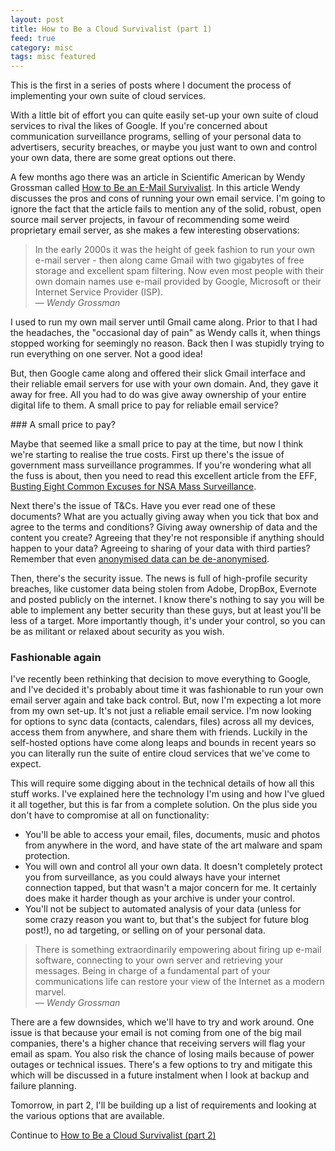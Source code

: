 ```yaml
---
layout: post
title: How to Be a Cloud Survivalist (part 1)
feed: true
category: misc
tags: misc featured
---
```


This is the first in a series of posts where I document the process of
implementing your own suite of cloud services.

With a little bit of effort you can quite easily set-up your own suite of
cloud services to rival the likes of Google. If you're concerned about
communication surveillance programs, selling of your personal data to
advertisers, security breaches, or maybe you just want to own and control your own data, there are some great options out there.


<!--break-->
A few months ago there was an article in Scientific American by Wendy Grossman
called <a href="http://www.scientificamerican.com/article.cfm?id=how-to-be-an-e-mail-survivalist">How to Be an E-Mail Survivalist</a>. In this article Wendy
discusses the pros and cons of running your own email service. I'm going to
ignore the fact that the article fails to mention any of the solid, robust,
open source mail server projects, in favour of recommending some weird proprietary
email server, as she makes a few interesting observations:

<blockquote>
In the early 2000s it was the height of geek fashion to run your own e-mail server - then along came Gmail with two gigabytes of free storage and excellent spam filtering. Now even most people with their own domain names use e-mail provided by Google, Microsoft or their Internet Service Provider (ISP).
<br>&mdash;<cite> Wendy Grossman</cite>
</blockquote>

I used to run my own mail server until Gmail came along. Prior to that I had
the headaches, the &quot;occasional day of pain&quot; as Wendy calls it,
when things stopped working for seemingly no reason. Back then I was stupidly
trying to run everything on one server. Not a good idea!

But, then Google came along and offered their slick Gmail interface and their
reliable email servers for use with your own domain. And, they gave it away
for free. All you had to do was give away ownership of your entire digital life
to them. A small price to pay for reliable email service?

### A small price to pay?

Maybe that seemed like a small price to pay at the time, but now I think
we're starting to realise the true costs. First up there's the issue
of government mass surveillance programmes. If you're wondering what all the fuss is about, then you need to read this excellent article from the EFF, <a href="https://www.eff.org/deeplinks/2013/11/busting-eight-common-excuses-nsa-surveillance">Busting Eight Common Excuses for NSA Mass Surveillance</a>.

Next there's the issue of T&amp;Cs. Have you ever read one of these documents?
What are you actually giving away when you
tick that box and agree to the terms and conditions? Giving away ownership of
data and the content you create? Agreeing that they're not responsible if
anything should happen to your data? Agreeing to sharing of your data with
third parties? Remember that even
<a href="http://news.cnet.com/8301-13739_3-9826608-46.html">anonymised data
can be de-anonymised</a>.

Then, there's the security issue. The news is full of high-profile security breaches, like customer data being stolen from Adobe, DropBox, Evernote and
posted publicly on the internet. I know there's nothing to say you will be
able to implement any better security than these guys, but at least you'll be
less of a target. More importantly though, it's under your control, so you
can be as militant or relaxed about security as you wish.

### Fashionable again

I've recently been rethinking that decision to move everything to Google,
and I've decided it's probably about
time it was fashionable to run your own email server again and take back
control. But, now I'm expecting a lot more from my own set-up. It's not just a
reliable email service. I'm now looking for options to sync data (contacts,
calendars, files) across all my devices, access them from anywhere, and share them with friends.  Luckily in the self-hosted options have come along leaps and bounds in recent years so you can literally run the suite of entire cloud services that we've come to expect.

This will require some digging about in the technical details of how
all this stuff works. I've explained here the technology I'm using and how I've
glued it all together, but this is far from a complete solution. On the plus
side you don't have to compromise at all on functionality:

 * You'll be able to access your email, files, documents, music and photos from anywhere in the word, and have state of the art malware and spam protection.
 * You will own and control all your own data. It doesn't completely protect you
 from surveillance, as you could always have your internet connection tapped, but
 that wasn't a major concern for me. It certainly does make it harder though as your archive is under your control.
 * You'll not be subject to automated analysis of your data (unless for some
 crazy reason you want to, but that's the subject for future blog post!),
 no ad targeting, or selling on of your personal data.

<blockquote>There is something extraordinarily empowering about firing up e-mail software, connecting to your own server and retrieving your messages. Being in charge of a fundamental part of your communications life can restore your view of the Internet as a modern marvel. <br>&mdash;<cite> Wendy Grossman</cite></blockquote>

There are a few downsides, which we'll have to try and work around. One issue
is that because your email is not coming from one of the big mail companies, there's a higher chance that receiving servers will flag your email as spam. You also risk the chance of losing mails because of power outages or technical issues.
There's a few options to try and mitigate this which will be discussed in a
future instalment when I look at backup and failure planning.

Tomorrow, in part 2, I'll be building up a list of requirements and looking at the various options that are available.

Continue to [How to Be a Cloud Survivalist (part 2)](/blog/2013/12/12/how-to-be-a-cloud-survivalist-pt2/)







